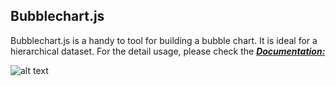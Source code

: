## Bubblechart.js

Bubblechart.js is a handy to tool for building a bubble chart. It is ideal for a hierarchical dataset. For the detail usage, please check the [***Documentation:***](https://github.com/jjang8661/INFO474_VSD/blob/master/DOCUMENTATION.md)

![alt text](https://github.com/jjang8661/INFO474_VSD/blob/master/src/sample.png "Sample Bubble Chart")
